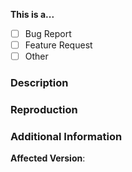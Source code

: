 <!--
IF YOU DON'T FOLLOW THIS TEMPLATE YOUR ISSUE MAY BE CLOSED.

If this is a support question, consider asking it on the Discord4J Server instead: https://discord.gg/NxGAeCY

Please search for similar issues before openning a new one.
-->

**This is a...**
<!-- Check one with "x" -->
- [ ] Bug Report
- [ ] Feature Request
- [ ] Other

### Description
<!-- General description of the issue. -->

### Reproduction
<!-- If your issue is regarding a bug, describe SPECIFIC, MINIMAL steps which can be used to reproduce the issue. -->

### Additional Information
<!-- Any more information pertinent to the issue. -->

**Affected Version**: